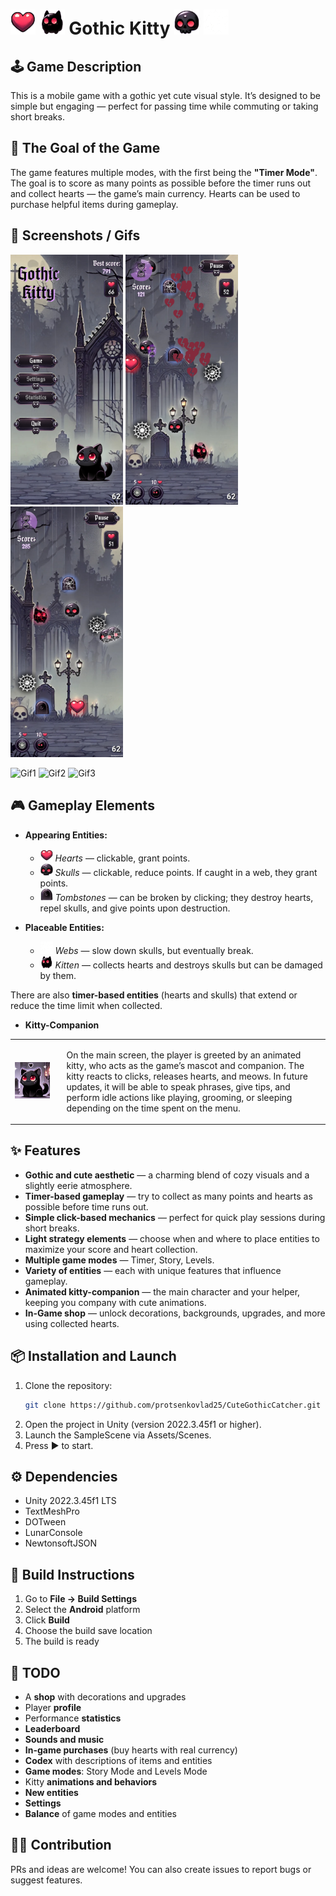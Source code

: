 # <img src="Assets/Art/Sprites/Entities/Heart.png" width="40" alt="Heart Entity"/> <img src="Assets/Art/Sprites/Entities/Kitty_3.png" width="40" alt="Kitty Entity"/> Gothic Kitty <img src="Assets/Art/Sprites/Entities/Scull.png" width="40" alt="Scull Entity"/> <img src="Assets/Art/Sprites/Entities/Web_2.png" width="40" alt="Web Entity"/>

## 🕹 Game Description
This is a mobile game with a gothic yet cute visual style. It’s designed to be simple but engaging — perfect for passing time while commuting or taking short breaks.

## 🧠 The Goal of the Game
The game features multiple modes, with the first being the **"Timer Mode"**. The goal is to score as many points as possible before the timer runs out and collect hearts — the game’s main currency. Hearts can be used to purchase helpful items during gameplay.

## 📱 Screenshots / Gifs
<p>
  <img src="Assets/Art/Screenshots/Screenshot_1.jpg" width="180" alt="Screenshot1"/>
  <img src="Assets/Art/Screenshots/Screenshot_2.jpg" width="180" alt="Screenshot2"/>
  <img src="Assets/Art/Screenshots/Screenshot_4.jpg" width="180" alt="Screenshot3"/>
</p>
<p>
  <img src="Assets/Art/Gifs/Gif_1.gif" width="180" alt="Gif1"/>
  <img src="Assets/Art/Gifs/Gif_2.gif" width="180" alt="Gif2"/>
  <img src="Assets/Art/Gifs/Gif_4.gif" width="180" alt="Gif3"/>
</p>

## 🎮 Gameplay Elements
- **Appearing Entities:**
  - <img src="Assets/Art/Sprites/Entities/Heart.png" width="20" alt="Heart Icon"/> *Hearts* — clickable, grant points.
  - <img src="Assets/Art/Sprites/Entities/Scull.png" width="20" alt="Scull Icon"/> *Skulls* — clickable, reduce points. If caught in a web, they grant points.
  - <img src="Assets/Art/Sprites/Entities/Tombstone.png" width="20" alt="Tombstone Icon"/> *Tombstones* — can be broken by clicking; they destroy hearts, repel skulls, and give points upon destruction.

- **Placeable Entities:**
  - <img src="Assets/Art/Sprites/Entities/Web_2.png" width="20" alt="Web Icon"/> *Webs* — slow down skulls, but eventually break.
  - <img src="Assets/Art/Sprites/Entities/Kitty_3.png" width="20" alt="Kitty Icon"/> *Kitten* — collects hearts and destroys skulls but can be damaged by them.

There are also **timer-based entities** (hearts and skulls) that extend or reduce the time limit when collected.

- **Kitty-Companion**
<table>
  <tr>
    <td>
      <img src="Assets/Art/Sprites/Other/CatReference.png" width="350" alt="Cat Entity"/>
    </td>
    <td style="padding-left: 20px;">
      <p>On the main screen, the player is greeted by an animated kitty, who acts as the game’s mascot and companion. The kitty reacts to clicks, releases hearts, and meows. In future updates, it will be able to speak phrases, give tips, and perform idle actions like playing, grooming, or sleeping depending on the time spent on the menu.</p>
    </td>
  </tr>
</table>

## ✨ Features
- **Gothic and cute aesthetic** — a charming blend of cozy visuals and a slightly eerie atmosphere.
- **Timer-based gameplay** — try to collect as many points and hearts as possible before time runs out.
- **Simple click-based mechanics** — perfect for quick play sessions during short breaks.
- **Light strategy elements** — choose when and where to place entities to maximize your score and heart collection.
- **Multiple game modes** — Timer, Story, Levels.
- **Variety of entities** — each with unique features that influence gameplay.
- **Animated kitty-companion** — the main character and your helper, keeping you company with cute animations.
- **In-Game shop** — unlock decorations, backgrounds, upgrades, and more using collected hearts.

## 📦 Installation and Launch
1. Clone the repository:
   ```bash
   git clone https://github.com/protsenkovlad25/CuteGothicCatcher.git
   ```
2. Open the project in Unity (version 2022.3.45f1 or higher).
3. Launch the SampleScene via Assets/Scenes.
4. Press ▶ to start.

## ⚙️ Dependencies
- Unity 2022.3.45f1 LTS
- TextMeshPro
- DOTween
- LunarConsole
- NewtonsoftJSON

## 🔨 Build Instructions
1. Go to **File → Build Settings**
2. Select the **Android** platform
3. Click **Build**
4. Choose the build save location
5. The build is ready

## 🧪 TODO
- A **shop** with decorations and upgrades
- Player **profile**
- Performance **statistics**
- **Leaderboard**
- **Sounds and music**
- **In-game purchases** (buy hearts with real currency)
- **Codex** with descriptions of items and entities
- **Game modes**: Story Mode and Levels Mode
- Kitty **animations and behaviors**
- **New entities**
- **Settings**
- **Balance** of game modes and entities

## 👨‍💻 Contribution
PRs and ideas are welcome! You can also create issues to report bugs or suggest features.
